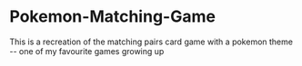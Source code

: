 # Pokemon-Matching-Game
This is a recreation of the matching pairs card game with a pokemon theme -- one of my favourite games growing up
